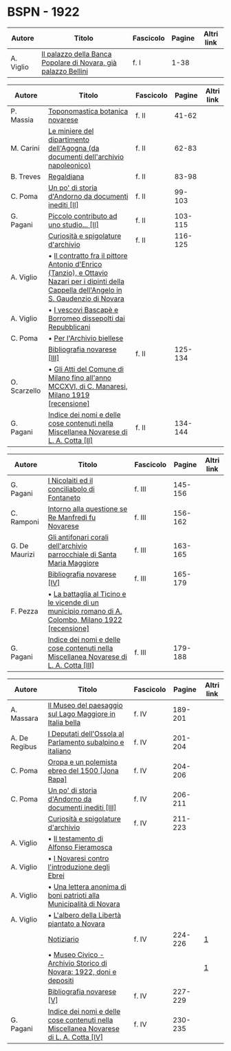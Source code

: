 # BSPN - 1922

| Autore    | Titolo                                                                                                              | Fascicolo | Pagine | Altri link |
|-----------|---------------------------------------------------------------------------------------------------------------------|-----------|--------|------------|
| A. Viglio | [Il palazzo della Banca Popolare di Novara, già palazzo Bellini](https://en.calameo.com/read/007260735b302fddf0046) | f. I      | 1-38   |            |

| Autore       | Titolo                                                                                                                                                                                            | Fascicolo | Pagine  | Altri link |
|--------------|---------------------------------------------------------------------------------------------------------------------------------------------------------------------------------------------------|-----------|---------|------------|
| P. Massia    | [Toponomastica botanica novarese](https://en.calameo.com/read/007260735928a08278987)                                                                                                              | f. II     | 41-62   |            |
| M. Carini    | [Le miniere del dipartimento dell'Agogna (da documenti dell'archivio napoleonico)](https://en.calameo.com/read/007260735928a08278987)                                                             | f. II     | 62-83   |            |
| B. Treves    | [Regaldiana](https://en.calameo.com/read/007260735928a08278987)                                                                                                                                   | f. II     | 83-98   |            |
| C. Poma      | [Un po' di storia d'Andorno da documenti inediti [II]](https://en.calameo.com/read/007260735928a08278987)                                                                                         | f. II     | 99-103  |            |
| G. Pagani    | [Piccolo contributo ad uno studio... [II]](https://en.calameo.com/read/007260735928a08278987)                                                                                                     | f. II     | 103-115 |            |
|              | [Curiosità e spigolature d'archivio](https://en.calameo.com/read/007260735928a08278987)                                                                                                           | f. II     | 116-125 |            |
| A. Viglio    | • [Il contratto fra il pittore Antonio d'Enrico (Tanzio), e Ottavio Nazari per i dipinti della Cappella dell'Angelo in S. Gaudenzio di Novara](https://en.calameo.com/read/007260735928a08278987) |           |         |            |
| A. Viglio    | • [I vescovi Bascapè e Borromeo dissepolti dai Repubblicani](https://en.calameo.com/read/007260735928a08278987)                                                                                   |           |         |            |
| C. Poma      | • [Per l'Archivio biellese](https://en.calameo.com/read/007260735928a08278987)                                                                                                                    |           |         |            |
|              | [Bibliografia novarese [III]](https://en.calameo.com/read/007260735928a08278987)                                                                                                                  | f. II     | 125-134 |            |
| O. Scarzello | • [Gli Atti del Comune di Milano fino all'anno MCCXVI, di C. Manaresi, Milano 1919 [recensione]](https://en.calameo.com/read/007260735928a08278987)                                               |           |         |            |
| G. Pagani    | [Indice dei nomi e delle cose contenuti nella Miscellanea Novarese di L. A. Cotta [II]](https://en.calameo.com/read/007260735928a08278987)                                                        | f. II     | 134-144 |            |

| Autore        | Titolo                                                                                                                                                    | Fascicolo | Pagine  | Altri link |
|---------------|-----------------------------------------------------------------------------------------------------------------------------------------------------------|-----------|---------|------------|
| G. Pagani     | [I Nicolaiti ed il conciliabolo di Fontaneto](https://en.calameo.com/read/00726073587e95f1aaff1)                                                          | f. III    | 145-156 |            |
| C. Ramponi    | [Intorno alla questione se Re Manfredi fu Novarese](https://en.calameo.com/read/00726073587e95f1aaff1)                                                    | f. III    | 156-162 |            |
| G. De Maurizi | [Gli antifonari corali dell'archivio parrocchiale di Santa Maria Maggiore](https://en.calameo.com/read/00726073587e95f1aaff1)                             | f. III    | 163-165 |            |
|               | [Bibliografia novarese [IV]](https://en.calameo.com/read/00726073587e95f1aaff1)                                                                           | f. III    | 165-179 |            |
| F. Pezza      | • [La battaglia al Ticino e le vicende di un municipio romano di A. Colombo, Milano 1922 [recensione]](https://en.calameo.com/read/00726073587e95f1aaff1) |           |         |            |         
| G. Pagani     | [Indice dei nomi e delle cose contenuti nella Miscellanea Novarese di L. A. Cotta [III]](https://en.calameo.com/read/00726073587e95f1aaff1)               | f. III    | 179-188 |            |

| Autore        | Titolo                                                                                                                                     | Fascicolo | Pagine  | Altri link                                             |
|---------------|--------------------------------------------------------------------------------------------------------------------------------------------|-----------|---------|--------------------------------------------------------|
| A. Massara    | [Il Museo del paesaggio sul Lago Maggiore in Italia bella](https://en.calameo.com/read/007260735aeaa78580732)                              | f. IV     | 189-201 |                                                        |
| A. De Regibus | [I Deputati dell'Ossola al Parlamento subalpino e italiano](https://en.calameo.com/read/007260735aeaa78580732)                             | f. IV     | 201-204 |                                                        |
| C. Poma       | [Oropa e un polemista ebreo del 1500 [Jona Rapa]](https://en.calameo.com/read/007260735aeaa78580732)                                       | f. IV     | 204-206 |                                                        |
| C. Poma       | [Un po' di storia d'Andorno da documenti inediti [III]](https://en.calameo.com/read/007260735aeaa78580732)                                 | f. IV     | 206-211 |                                                        |
|               | [Curiosità e spigolature d'archivio](https://en.calameo.com/read/007260735aeaa78580732)                                                    | f. IV     | 211-223 |                                                        |
| A. Viglio     | • [Il testamento di Alfonso Fieramosca](https://en.calameo.com/read/007260735aeaa78580732)                                                 |           |         |                                                        |
| A. Viglio     | • [I Novaresi contro l'introduzione degli Ebrei](https://en.calameo.com/read/007260735aeaa78580732)                                        |           |         |                                                        |
| A. Viglio     | • [Una lettera anonima di boni patrioti alla Municipalità di Novara](https://en.calameo.com/read/007260735aeaa78580732)                    |           |         |                                                        |
| A. Viglio     | • [L'albero della Libertà piantato a Novara](https://en.calameo.com/read/007260735aeaa78580732)                                            |           |         |                                                        |
|               | [Notiziario](http://www.ssno.it/BSPNo/bspn_not22.html)                                                                                     | f. IV     | 224-226 | [1](https://en.calameo.com/read/007260735aeaa78580732) |
|               | • [Museo Civico - Archivio Storico di Novara: 1922, doni e depositi](http://www.ssno.it/BSPNo/bspn_not22.html#221)                         |           |         | [1](https://en.calameo.com/read/007260735aeaa78580732) |
|               | [Bibliografia novarese [V]](https://en.calameo.com/read/007260735aeaa78580732)                                                             | f. IV     | 227-229 |                                                        |
| G. Pagani     | [Indice dei nomi e delle cose contenuti nella Miscellanea Novarese di L. A. Cotta [IV]](https://en.calameo.com/read/007260735aeaa78580732) | f. IV     | 230-235 |                                                        |
